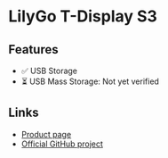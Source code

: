 # LilyGo T-Display S3

## Features

- ✅ USB Storage
- ⏳ USB Mass Storage: Not yet verified

## Links

- [Product page](https://lilygo.cc/products/t-display-s3)
- [Official GitHub project](https://github.com/Xinyuan-LilyGO/T-Display-S3)
